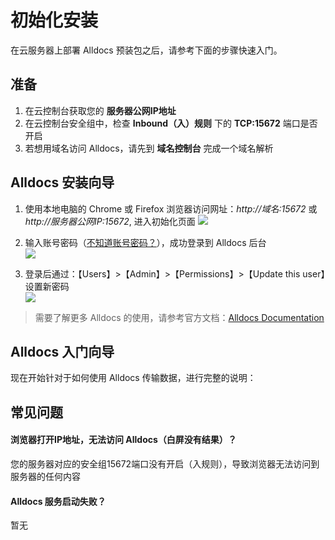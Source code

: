 # 初始化安装

在云服务器上部署 Alldocs 预装包之后，请参考下面的步骤快速入门。

## 准备

1. 在云控制台获取您的 **服务器公网IP地址** 
2. 在云控制台安全组中，检查 **Inbound（入）规则** 下的 **TCP:15672** 端口是否开启
3. 若想用域名访问 Alldocs，请先到 **域名控制台** 完成一个域名解析

## Alldocs 安装向导

1. 使用本地电脑的 Chrome 或 Firefox 浏览器访问网址：*http://域名:15672* 或 *http://服务器公网IP:15672*, 进入初始化页面
   ![](https://libs.websoft9.com/Websoft9/DocsPicture/zh/alldocs/alldocs-login-websoft9.png)

2. 输入账号密码（[不知道账号密码？](/zh/stack-accounts.md#alldocs)），成功登录到 Alldocs 后台  
   ![](https://libs.websoft9.com/Websoft9/DocsPicture/zh/alldocs/alldocs-bk-websoft9.png)

3. 登录后通过：【Users】>【Admin】>【Permissions】>【Update this user】设置新密码  
   ![](https://libs.websoft9.com/Websoft9/DocsPicture/zh/alldocs/alldocs-pw-websoft9.png)

> 需要了解更多 Alldocs 的使用，请参考官方文档：[Alldocs Documentation](https://www.alldocs.com/documentation.html)

## Alldocs 入门向导

现在开始针对于如何使用 Alldocs 传输数据，进行完整的说明：

## 常见问题

#### 浏览器打开IP地址，无法访问 Alldocs（白屏没有结果）？

您的服务器对应的安全组15672端口没有开启（入规则），导致浏览器无法访问到服务器的任何内容

#### Alldocs 服务启动失败？

暂无
